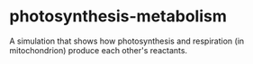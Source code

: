 # photosynthesis-metabolism
A simulation that shows how photosynthesis and respiration (in mitochondrion) produce each other's reactants.
